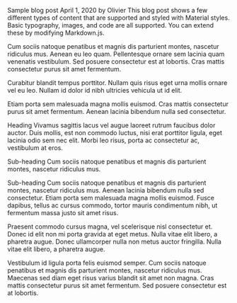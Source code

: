 ﻿Sample blog post
April 1, 2020 by Olivier
This blog post shows a few different types of content that are supported and styled with Material styles. Basic typography, images, and code are all supported. You can extend these by modifying Markdown.js.

Cum sociis natoque penatibus et magnis dis parturient montes, nascetur ridiculus mus. Aenean eu leo quam. Pellentesque ornare sem lacinia quam venenatis vestibulum. Sed posuere consectetur est at lobortis. Cras mattis consectetur purus sit amet fermentum.

Curabitur blandit tempus porttitor. Nullam quis risus eget urna mollis ornare vel eu leo. Nullam id dolor id nibh ultricies vehicula ut id elit.

Etiam porta sem malesuada magna mollis euismod. Cras mattis consectetur purus sit amet fermentum. Aenean lacinia bibendum nulla sed consectetur.

Heading
Vivamus sagittis lacus vel augue laoreet rutrum faucibus dolor auctor. Duis mollis, est non commodo luctus, nisi erat porttitor ligula, eget lacinia odio sem nec elit. Morbi leo risus, porta ac consectetur ac, vestibulum at eros.

Sub-heading
Cum sociis natoque penatibus et magnis dis parturient montes, nascetur ridiculus mus.

Sub-heading
Cum sociis natoque penatibus et magnis dis parturient montes, nascetur ridiculus mus. Aenean lacinia bibendum nulla sed consectetur. Etiam porta sem malesuada magna mollis euismod. Fusce dapibus, tellus ac cursus commodo, tortor mauris condimentum nibh, ut fermentum massa justo sit amet risus.

Praesent commodo cursus magna, vel scelerisque nisl consectetur et.
Donec id elit non mi porta gravida at eget metus.
Nulla vitae elit libero, a pharetra augue.
Donec ullamcorper nulla non metus auctor fringilla. Nulla vitae elit libero, a pharetra augue.

Vestibulum id ligula porta felis euismod semper.
Cum sociis natoque penatibus et magnis dis parturient montes, nascetur ridiculus mus.
Maecenas sed diam eget risus varius blandit sit amet non magna.
Cras mattis consectetur purus sit amet fermentum. Sed posuere consectetur est at lobortis.